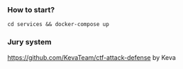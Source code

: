 ### How to start?

`cd services && docker-compose up`


### Jury system
https://github.com/KevaTeam/ctf-attack-defense by Keva


